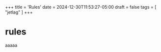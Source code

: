 +++
title = 'Rules'
date = 2024-12-30T11:53:27-05:00
draft = false
tags = [ "jetlag" ]
+++

# rules

aaaaa
